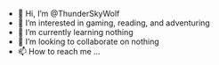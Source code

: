 - 👋 Hi, I’m @ThunderSkyWolf
- 👀 I’m interested in gaming, reading, and adventuring 
- 🌱 I’m currently learning nothing
- 💞️ I’m looking to collaborate on nothing
- 📫 How to reach me ...

<!---
ThunderSkyWolf/ThunderSkyWolf is a ✨ special ✨ repository because its `README.md` (this file) appears on your GitHub profile.
You can click the Preview link to take a look at your changes.
--->
